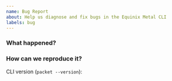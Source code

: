 ```yaml
---
name: Bug Report
about: Help us diagnose and fix bugs in the Equinix Metal CLI
labels: bug
---
```

<!--
Thank you for helping to improve the CLI!
Please be sure to search for open issues before raising a new one.
We use issues for bug reports and feature requests.
Please find us at https://slack.equinixmetal.com for questions and discussion.
-->

### What happened?

<!--
Please let us know what you expected and how the CLI diverged from that.
-->

### How can we reproduce it?

<!--
Help us to reproduce your bug as succinctly and precisely as possible.
Scripts that triggers the issue are highly appreciated!
Include the version of the CLI that was used.
-->

CLI version (`packet --version`):
